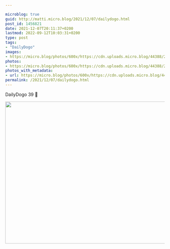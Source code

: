 ```yaml
---

microblog: true
guid: http://matti.micro.blog/2021/12/07/dailydogo.html
post_id: 1456821
date: 2021-12-07T20:11:37+0200
lastmod: 2022-09-12T10:03:31+0200
type: post
tags:
- "DailyDogo"
images:
- https://micro.blog/photos/600x/https://cdn.uploads.micro.blog/44388/2021/58827c371d.jpg
photos:
- https://micro.blog/photos/600x/https://cdn.uploads.micro.blog/44388/2021/58827c371d.jpg
photos_with_metadata:
- url: https://micro.blog/photos/600x/https://cdn.uploads.micro.blog/44388/2021/58827c371d.jpg
permalink: /2021/12/07/dailydogo.html
---
```

DailyDogo 39 🐶

<img src="/media/uploads/2021/58827c371d.jpg" width="600" height="450" alt="" />
